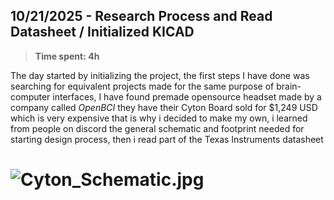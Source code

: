 <!--
  ===================    !!READ THIS NOTICE!!   ====================
  DO NOT edit this file manually. Your changes WILL BE OVERWRITTEN!
  This journal is auto generated and updated by Hack Club Blueprint.
  To edit this file, please edit your journal entries on Blueprint.
  ==================================================================
-->

## 10/21/2025 - Research Process and Read Datasheet / Initialized KICAD  




> **Time spent: 4h**

The day started by initializing the project, the first steps I have done was searching for 
equivalent projects made for the same purpose of brain-computer interfaces, I have found premade opensource headset made by a company called *OpenBCI* they have their Cyton Board sold for $1,249 USD which is very expensive that is why i decided to make my own, i learned from people on discord the general schematic and footprint needed for starting design process, then i read part of the Texas Instruments datasheet

# ![Cyton_Schematic.jpg](https://blueprint.hackclub.com/user-attachments/blobs/proxy/eyJfcmFpbHMiOnsiZGF0YSI6MzgzMCwicHVyIjoiYmxvYl9pZCJ9fQ==--9242c71ee8a5d46d7497489ff3082c6c6af3b45c/Cyton_Schematic.jpg)

  

